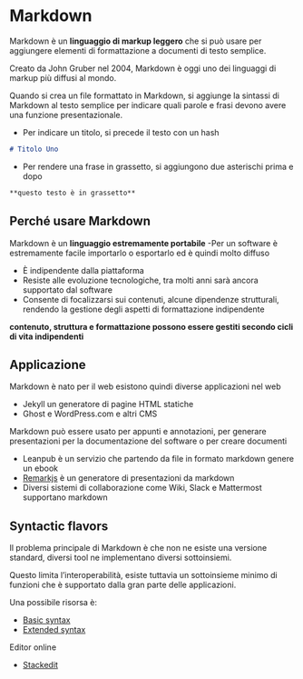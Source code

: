 # Markdown
Markdown è un **linguaggio di markup leggero** che si può usare per aggiungere elementi di formattazione a documenti di testo semplice.

Creato da John Gruber nel 2004, Markdown è oggi uno dei linguaggi di markup più diffusi al mondo.

Quando si crea un file formattato in Markdown, si aggiunge la sintassi di Markdown al testo semplice per indicare quali parole e frasi devono avere una funzione presentazionale.

- Per indicare un titolo, si precede il testo con un hash
```markdown
# Titolo Uno
```
- Per rendere una frase in grassetto, si aggiungono due asterischi prima e dopo
```markdown
**questo testo è in grassetto**
```
## Perché usare Markdown
Markdown è un **linguaggio estremamente portabile**
-Per un software è estremamente facile importarlo o esportarlo ed è quindi molto diffuso
- È indipendente dalla piattaforma
- Resiste alle evoluzione tecnologiche, tra molti anni sarà ancora supportato dal software
- Consente di focalizzarsi sui contenuti, alcune dipendenze strutturali, rendendo la gestione degli aspetti di formattazione indipendente

**contenuto, struttura e formattazione possono essere gestiti secondo cicli di vita indipendenti**

## Applicazione
Markdown è nato per il web esistono quindi diverse applicazioni nel web
- Jekyll un generatore di pagine HTML statiche
- Ghost e WordPress.com e altri CMS

Markdown può essere usato per appunti e annotazioni, per generare presentazioni per la documentazione del software o per creare documenti
- Leanpub è un servizio che partendo da file in formato markdown genere un ebook
- [Remarkjs](https://remarkjs.com/) è un generatore di presentazioni da markdown
- Diversi sistemi di collaborazione come Wiki, Slack e Mattermost supportano markdown

## Syntactic flavors
Il problema principale di Markdown è che non ne esiste una versione standard, diversi tool ne implementano diversi sottoinsiemi.

Questo limita l’interoperabilità, esiste tuttavia un sottoinsieme minimo di funzioni che è supportato dalla gran parte delle applicazioni.

Una possibile risorsa è:
- [Basic syntax](https://www.markdownguide.org/basic-syntax/)
- [Extended syntax](https://www.markdownguide.org/extended-syntax/)

Editor online
- [Stackedit](https://stackedit.io/app#)

